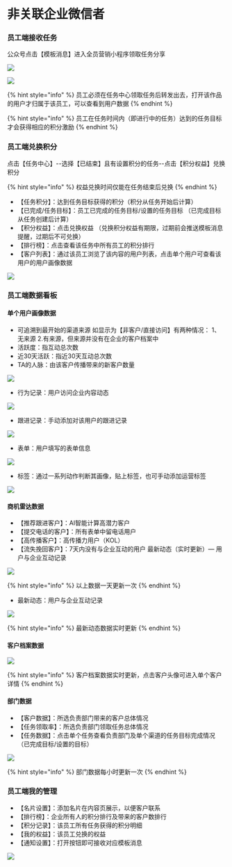 # 非关联企业微信者

### 员工端接收任务

公众号点击【模板消息】进入全员营销小程序领取任务分享

![](../.gitbook/assets/image%20%2850%29.png)

![](../.gitbook/assets/image%20%28111%29.png)

{% hint style="info" %}
员工必须在任务中心领取任务后转发出去，打开该作品的用户才归属于该员工，可以查看到用户数据 
{% endhint %}

{% hint style="info" %}
员工在任务时间内（即进行中的任务）达到的任务目标才会获得相应的积分激励
{% endhint %}

### 员工端兑换积分

点击【任务中心】--选择【已结束】且有设置积分的任务--点击【积分权益】兑换积分

{% hint style="info" %}
权益兑换时间仅能在任务结束后兑换
{% endhint %}

* 【任务积分】：达到任务目标获得的积分（积分从任务开始后计算）
* 【已完成/任务目标】：员工已完成的任务目标/设置的任务目标 （已完成目标从任务创建后计算）
* 【积分权益】：点击兑换权益 （兑换积分权益有期限，过期前会推送模板消息提醒，过期后不可兑换）
* 【排行榜】：点击查看该任务中所有员工的积分排行 
* 【客户列表】：通过该员工浏览了该内容的用户列表，点击单个用户可查看该用户的用户画像数据

![](../.gitbook/assets/image%20%28163%29.png)

### 员工端数据看板

#### 单个用户画像数据

* 可追溯到最开始的渠道来源 如显示为【非客户/直接访问】有两种情况： 1、无来源    2.有来源，但来源并没有在企业的客户档案中
* 活跃度：指互动总次数
* 近30天活跃：指近30天互动总次数
* TA的人脉：由该客户传播带来的新客户数量 

![](../.gitbook/assets/343f286c273461de8eb5cccf3dadbcb%20%281%29.png)

* 行为记录：用户访问企业内容动态

![](../.gitbook/assets/image%20%2844%29.png)

* 跟进记录：手动添加对该用户的跟进记录

![](../.gitbook/assets/image%20%2813%29.png)

* 表单：用户填写的表单信息

![](../.gitbook/assets/image%20%281%29.png)

* 标签：通过一系列动作判断其画像，贴上标签，也可手动添加运营标签

![](../.gitbook/assets/image%20%2818%29.png)

#### 商机雷达数据

* 【推荐跟进客户】：AI智能计算高潜力客户 
* 【提交电话的客户】：所有表单中留电话用户
* 【高传播客户】：高传播力用户（KOL） 
* 【流失挽回客户】：7天内没有与企业互动的用户 最新动态（实时更新）— 用户与企业互动记录

![](../.gitbook/assets/image%20%2848%29.png)

{% hint style="info" %}
以上数据一天更新一次
{% endhint %}

* 最新动态：用户与企业互动记录

![](../.gitbook/assets/image%20%2810%29.png)

{% hint style="info" %}
最新动态数据实时更新
{% endhint %}

#### 客户档案数据

![](../.gitbook/assets/image%20%2840%29.png)

{% hint style="info" %}
客户档案数据实时更新，点击客户头像可进入单个客户详情
{% endhint %}

#### 部门数据

* 【客户数据】：所选负责部门带来的客户总体情况 
* 【任务领取率】：所选负责部门领取任务总体情况 
* 【任务数据】：点击单个任务查看负责部门及单个渠道的任务目标完成情况（已完成目标/设置的目标）

![](../.gitbook/assets/image%20%28116%29.png)

{% hint style="info" %}
部门数据每小时更新一次
{% endhint %}

### 员工端我的管理

* 【名片设置】：添加名片在内容页展示，以便客户联系 
* 【排行榜】：企业所有人的积分排行及带来的客户数排行
* 【积分记录】：该员工所有任务获得的积分明细 
* 【我的权益】：该员工兑换的权益
* 【通知设置】：打开按钮即可接收对应模板消息

![](../.gitbook/assets/image%20%28149%29.png)

